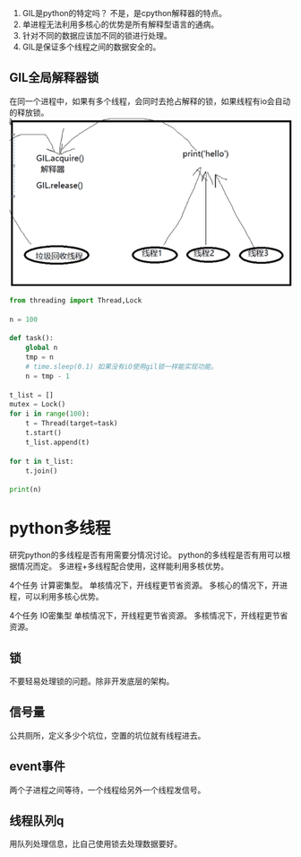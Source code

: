 1. GIL是python的特定吗？
不是，是cpython解释器的特点。
2. 单进程无法利用多核心的优势是所有解释型语言的通病。
3. 针对不同的数据应该加不同的锁进行处理。
4. GIL是保证多个线程之间的数据安全的。

## GIL全局解释器锁
在同一个进程中，如果有多个线程，会同时去抢占解释的锁，如果线程有io会自动的释放锁。
![](./gil.png)

```python
from threading import Thread,Lock

n = 100

def task():
    global n
    tmp = n
    # time.sleep(0.1) 如果没有iO使用gil锁一样能实现功能。
    n = tmp - 1

t_list = []
mutex = Lock()
for i in range(100):
    t = Thread(target=task)
    t.start()
    t_list.append(t)

for t in t_list:
    t.join()

print(n)
```

# python多线程

研究python的多线程是否有用需要分情况讨论。
python的多线程是否有用可以根据情况而定。
多进程+多线程配合使用，这样能利用多核优势。

4个任务 计算密集型。
单核情况下，开线程更节省资源。
多核心的情况下，开进程，可以利用多核心优势。

4个任务 IO密集型
单核情况下，开线程更节省资源。
多核情况下，开线程更节省资源。

## 锁

不要轻易处理锁的问题。除非开发底层的架构。

## 信号量

公共厕所，定义多少个坑位，空置的坑位就有线程进去。



## event事件

两个子进程之间等待，一个线程给另外一个线程发信号。

## 线程队列q

用队列处理信息，比自己使用锁去处理数据要好。
